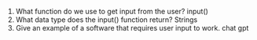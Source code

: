 1. What function do we use to get input from the user?
input()
2. What data type does the input() function return?
Strings
3. Give an example of a software that requires user input to work.
chat gpt
